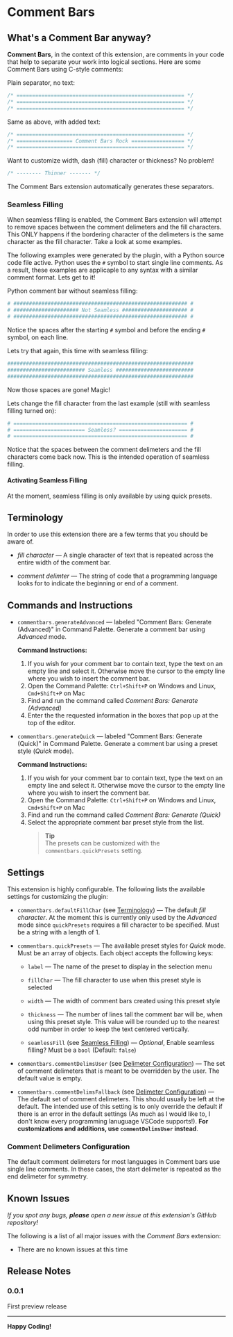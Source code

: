 # Comment Bars

## What's a Comment Bar anyway?

**Comment Bars**, in the context of this extension, are comments in your
code that help to separate your work into logical sections. Here are some 
Comment Bars using C-style comments:

Plain separator, no text:
```c
/* ====================================================== */
/* ====================================================== */
/* ====================================================== */
```

Same as above, with added text:
```c
/* ====================================================== */
/* ================== Comment Bars Rock ================= */
/* ====================================================== */
```

Want to customize width, dash (fill) character or thickness? No problem!
```c
/* -------- Thinner ------- */
```

The Comment Bars extension automatically generates these separators.

### Seamless Filling

When seamless filling is enabled, the Comment Bars extension will attempt to
remove spaces between the comment delimeters and the fill characters. This ONLY
happens if the bordering character of the delimeters is the same character as
the fill character. Take a look at some examples.

The following examples were generated by the plugin, with a Python 
source code file active. Python uses the `#` symbol to start single
line comments. As a result, these examples are applicaple to any 
syntax with a similar comment format. Lets get to it!

Python comment bar without seamless filling:
```python
# ######################################################## #
# ##################### Not Seamless ##################### #
# ######################################################## #
```
Notice the spaces after the starting `#` symbol and before the
ending `#` symbol, on each line.

Lets try that again, this time with seamless filling:
```python
############################################################
######################### Seamless #########################
############################################################
```
Now those spaces are gone! Magic!

Lets change the fill character from the last example (still with seamless
filling turned on):

```python
# ======================================================== #
# ======================= Seamless? ====================== #
# ======================================================== #
```
Notice that the spaces between the comment delimeters 
and the fill characters come back now. This is the intended operation
of seamless filling. 

#### Activating Seamless Filling
At the moment, seamless filling is only available by using quick presets.

## Terminology

In order to use this extension there are a few terms that you should 
be aware of. 

- *fill character* &mdash; A single character of text that 
   is repeated across the entire width of the comment bar.
   
- *comment delimter* &mdash; The string of code that a programming
   language looks for to indicate the beginning or end of a comment.

## Commands and Instructions

- `commentbars.generateAdvanced` &mdash; labeled "Comment Bars:
   Generate (Advanced)"  in Command Palette. Generate a comment 
   bar using *Advanced* mode. 
  
  **Command Instructions:**
   1. If you wish for your comment bar to contain text, type the text
      on an empty line and select it. Otherwise move the cursor to 
	  the empty line where you wish to insert the comment bar.
   2. Open the Command Palette: `Ctrl+Shift+P` on Windows and Linux, 
      `Cmd+Shift+P` on Mac
   3. Find and run the command called *Comment Bars: Generate (Advanced)*
   4. Enter the the requested information in the boxes that pop up at
      the top of the editor.

- `commentbars.generateQuick` &mdash; labeled "Comment Bars:
   Generate (Quick)" in Command Palette. Generate a comment bar
   using a preset style (*Quick* mode).

   **Command Instructions:**
   1. If you wish for your comment bar to contain text, type the text
      on an empty line and select it. Otherwise move the cursor to 
	  the empty line where you wish to insert the comment bar.
   2. Open the Command Palette: `Ctrl+Shift+P` on Windows and Linux, 
      `Cmd+Shift+P` on Mac
   3. Find and run the command called *Comment Bars: Generate (Quick)*
   4. Select the appropriate comment bar preset style from the list.
      > **Tip** <br/>
	  > The presets can be customized with the `commentbars.quickPresets`
	  > setting.

## Settings

This extension is highly configurable. The following lists the 
available settings for customizing the plugin:

- `commentbars.defaultFillChar` 
  (see [Terminology](#terminology))
  &mdash; The default *fill character*. At the moment this is currently
   only used by the *Advanced* mode since `quickPresets` requires a fill
   character to be specified. Must be a string with a length of 1.

- `commentbars.quickPresets` &mdash; The available preset styles for *Quick* mode.
   Must be an array of objects. Each object accepts the following keys:
    - `label` &mdash; The name of the preset to display in the selection menu

	- `fillChar` &mdash; The fill character to use when this preset style 
	   is selected

	- `width` &mdash; The width of comment bars created using this preset style
	
	- `thickness` &mdash; The number of lines tall the comment bar will be, when 
	   using this preset style. This value will be rounded up to the nearest odd
	   number in order to keep the text centered vertically.
	
	- `seamlessFill` (see [Seamless Filling](#seamless-filling)) &mdash; 
	   *Optional*, Enable seamless filling? Must be a `bool` (Default: `false`)

- `commentbars.commentDelimsUser` 
   (see [Delimeter Configuration](#comment-delimeters-configuration)) 
   &mdash; The set of comment delimeters that is meant to be
   overridden by the user. The default value is empty. 

- `commentbars.commentDelimsFallback`
  (see [Delimeter Configuration](#comment-delimeters-configuration)) 
  &mdash; The default set of comment delimeters. This should
  usually be left at the default. The intended use of this setting is to only override
  the default if there is an error in the default settings (As much as I would like to,
  I don't know every programming lanuguage VSCode supports!). **For customizations and 
  additions, use `commentDelimsUser` instead**.
 
### Comment Delimeters Configuration
The default comment delimeters for most languages in Comment
bars use single line comments. In these cases, the start delimeter 
is repeated as the end delimeter for symmetry.


## Known Issues
*If you spot any bugs, __please__ open a new issue at this extension's 
GitHub repository!*

The following is a list of all major issues with the *Comment Bars*
extension:
- There are no known issues at this time

## Release Notes

### 0.0.1
First preview release



----------------------------------------------------------------------------

**Happy Coding!**
